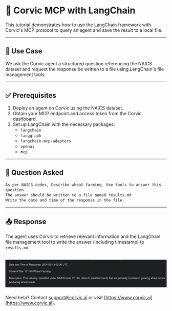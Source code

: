 # 🧠 Corvic MCP with LangChain

This tutorial demonstrates how to use the LangChain framework with Corvic's MCP protocol to query an agent and save the result to a local file.

---

## 📘 Use Case

We ask the Corvic agent a structured question referencing the NAICS dataset and request the response be written to a file using LangChain's file management tools.

---

## ✅ Prerequisites

1. Deploy an agent on Corvic using the NAICS dataset.
2. Obtain your MCP endpoint and access token from the Corvic dashboard.
3. Set up LangChain with the necessary packages:
   - `langchain`
   - `langgraph`
   - `langchain-mcp-adapters`
   - `openai`
   - `mcp`

---

## 🧠 Question Asked

```text
As per NAICS codes, Describe wheat farming. Use tools to answer this question.
The answer should be written to a file named results.md
Write the date and time of the response in the file.
```

---

## 📤 Response

The agent uses Corvic to retrieve relevant information and the LangChain file management tool to write the answer (including timestamp) to `results.md`.

![results.md File](../../assets/images/output_naics_langchain.png)
---

Need help? Contact [support@corvic.ai](mailto:support@corvic.ai) or visit [https://www.corvic.ai](https://www.corvic.ai).